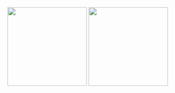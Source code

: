 
<img height="180em" src="https://github-readme-stats.vercel.app/api?username=Nevisk&show_icons=true&theme=dark&include_all_commits=true&count_private=true"/>

<img float="right" height="180em" src="https://github-readme-stats.vercel.app/api/top-langs/?username=Nevisk&hide=Ruby,Shell&theme=dark"/>